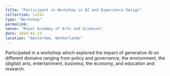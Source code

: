 ```yaml
---
title: "Participant in Workshop in AI and Experience Design"
collection: talks
type: "Workshop"
permalink: 
venue: "Royal Acadmey of Arts and Sciences"
date: 2024-01-23
location: "Amsterdam, Netherlands"
---
```


Participated in a workshop which explored the impact of generative AI on different domains ranging from policy and governance, the environment, the (digital) arts, entertainment, business, the economy, and education and research.
